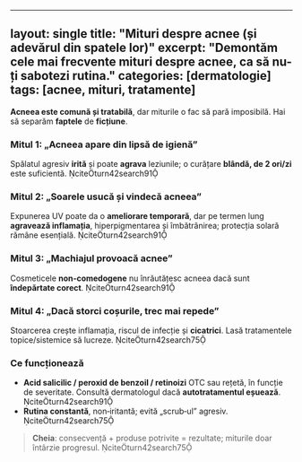 
---
layout: single
title: "Mituri despre acnee (și adevărul din spatele lor)"
excerpt: "Demontăm cele mai frecvente mituri despre acnee, ca să nu-ți sabotezi rutina."
categories: [dermatologie]
tags: [acnee, mituri, tratamente]
---

**Acneea este comună și tratabilă**, dar miturile o fac să pară imposibilă. Hai să separăm **faptele** de **ficțiune**.

### Mitul 1: „Acneea apare din lipsă de igienă”
Spălatul agresiv **irită** și poate **agrava** leziunile; o curățare **blândă, de 2 ori/zi** este suficientă. citeturn42search91

### Mitul 2: „Soarele usucă și vindecă acneea”
Expunerea UV poate da o **ameliorare temporară**, dar pe termen lung **agravează inflamația**, hiperpigmentarea și îmbătrânirea; protecția solară rămâne esențială. citeturn42search91

### Mitul 3: „Machiajul provoacă acnee”
Cosmeticele **non‑comedogene** nu înrăutățesc acneea dacă sunt **îndepărtate corect**. citeturn42search91

### Mitul 4: „Dacă storci coșurile, trec mai repede”
Stoarcerea crește inflamația, riscul de infecție și **cicatrici**. Lasă tratamentele topice/sistemice să lucreze. citeturn42search75

### Ce funcționează
- **Acid salicilic / peroxid de benzoil / retinoizi** OTC sau rețetă, în funcție de severitate. Consultă dermatologul dacă **autotratamentul eșuează**. citeturn42search91
- **Rutina constantă**, non‑iritantă; evită „scrub‑ul” agresiv. citeturn42search75

> **Cheia**: consecvență + produse potrivite = rezultate; miturile doar întârzie progresul. citeturn42search75
